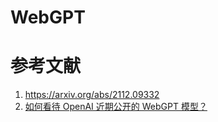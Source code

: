 # WebGPT





# 参考文献
1. https://arxiv.org/abs/2112.09332
2. [如何看待 OpenAI 近期公开的 WebGPT 模型？](https://www.zhihu.com/question/506813687)